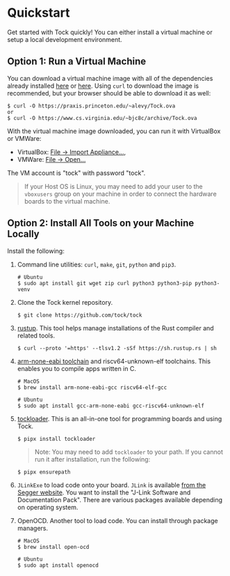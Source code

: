 # Quickstart

Get started with Tock quickly! You can either install a virtual machine or setup
a local development environment.

## Option 1: Run a Virtual Machine

You can download
a virtual machine image with all of the dependencies already installed
[here](https://praxis.princeton.edu/~alevy/Tock.ova) or
[here](https://www.cs.virginia.edu/~bjc8c/archive/Tock.ova). Using `curl` to
download the image is recommended, but your browser should be able to download
it as well:

```
$ curl -O https://praxis.princeton.edu/~alevy/Tock.ova
or
$ curl -O https://www.cs.virginia.edu/~bjc8c/archive/Tock.ova
```

With the virtual machine image downloaded, you can run it with VirtualBox or
VMWare:

- VirtualBox:
  [File → Import Appliance...](https://docs.oracle.com/cd/E26217_01/E26796/html/qs-import-vm.html),
- VMWare:
  [File → Open...](https://pubs.vmware.com/workstation-9/index.jsp?topic=%2Fcom.vmware.ws.using.doc%2FGUID-DDCBE9C0-0EC9-4D09-8042-18436DA62F7A.html)

The VM account is "tock" with password "tock".

> If your Host OS is Linux, you may need to add your user to the `vboxusers`
> group on your machine in order to connect the hardware boards to the virtual
> machine.

## Option 2: Install All Tools on your Machine Locally

Install the following:

1.  Command line utilities: `curl`, `make`, `git`, `python` and `pip3`.

        # Ubuntu
        $ sudo apt install git wget zip curl python3 python3-pip python3-venv

1.  Clone the Tock kernel repository.

        $ git clone https://github.com/tock/tock

1.  [rustup](http://rustup.rs/). This tool helps manage installations of the
    Rust compiler and related tools.

        $ curl --proto '=https' --tlsv1.2 -sSf https://sh.rustup.rs | sh

1.  [arm-none-eabi toolchain](https://developer.arm.com/open-source/gnu-toolchain/gnu-rm/downloads)
    and riscv64-unknown-elf toolchains. This enables you to compile apps written
    in C.

        # MacOS
        $ brew install arm-none-eabi-gcc riscv64-elf-gcc

        # Ubuntu
        $ sudo apt install gcc-arm-none-eabi gcc-riscv64-unknown-elf

1.  [tockloader](https://github.com/tock/tockloader). This is an all-in-one tool
    for programming boards and using Tock.

        $ pipx install tockloader

    > Note: You may need to add `tockloader` to your path. If you cannot run it
    > after installation, run the following:

        $ pipx ensurepath

1.  `JLinkExe` to load code onto your board. `JLink` is available [from the
    Segger website](https://www.segger.com/downloads/jlink). You want to install
    the "J-Link Software and Documentation Pack". There are various packages
    available depending on operating system.

1.  OpenOCD. Another tool to load code. You can install through package
    managers.

        # MacOS
        $ brew install open-ocd

        # Ubuntu
        $ sudo apt install openocd
